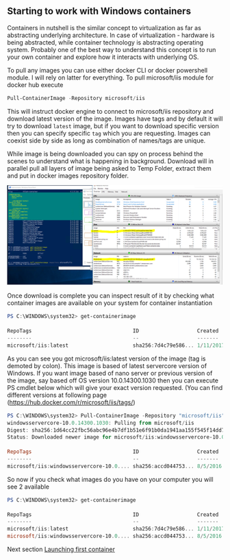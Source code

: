 ## Starting to work with Windows containers

Containers in nutshell is the similar concept to virtualization as far as abstracting underlying architecture.
In case of virtualization - hardware is being abstracted, while container technology is  abstracting operating system. 
Probably one of the best way to understand this concept is to run your own container and explore how it interacts with underlying OS.


To pull any images you can use either docker CLI or docker powershell module. I will rely on latter for everything.
To pull microsoft/iis module for docker hub execute 

```powershell
Pull-ContainerImage -Repository microsoft/iis
```
This will instruct docker engine to connect to microsoft/iis repository and download latest version of the image. Images have tags and  by default it will try
to download `latest` image, but if you want to download specific version then you can specify specific `tag` which you are requesting.
Images can coexist side by side as long as combination of names/tags are unique.

While image is being downloaded you can spy on process behind the scenes to understand what is happening in background.
Download will in parallel pull all layers of image being asked to Temp Folder, extract them and put in docker images repository folder.

<img src="images\Capture2.PNG" width="1600"> 

Once download is complete you can inspect result of it by checking what container images are available on your system for container instantiation
```powershell
PS C:\WINDOWS\system32> get-containerimage

RepoTags                                 ID                   Created                        Size(MB)
--------                                 --                   -------                        --------
microsoft/iis:latest                     sha256:7d4c79e586... 1/11/2017 8:03:09 PM           9,383.55
```

As you can see you got microsoft/iis:latest version of the image (tag is demoted by colon). This image is based of latest servercore version of Windows. If you want image based of nano server or previous version of the image, say based off
OS version 10.0.14300.1030 then you can execute PS cmdlet below which will give your exact version requested. (You can find different versions at following page (https://hub.docker.com/r/microsoft/iis/tags/)
```powershell
PS C:\WINDOWS\system32> Pull-ContainerImage -Repository "microsoft/iis" -Tag "windowsservercore-10.0.14300.1030"
windowsservercore-10.0.14300.1030: Pulling from microsoft/iis
Digest: sha256:1d64cc22fbc56abc96e4b7df1b51e6f91b0da1941aa155f545f14dd76ac522fc
Status: Downloaded newer image for microsoft/iis:windowsservercore-10.0.14300.1030

RepoTags                                 ID                   Created                        Size(MB)
--------                                 --                   -------                        --------
microsoft/iis:windowsservercore-10.0.... sha256:accd044753... 8/5/2016 3:18:36 AM            7,540.35
```

So now if you check what images do you have on your computer you will see 2 available

```powershell
PS C:\WINDOWS\system32> get-containerimage

RepoTags                                 ID                   Created                        Size(MB)
--------                                 --                   -------                        --------
microsoft/iis:latest                     sha256:7d4c79e586... 1/11/2017 8:03:09 PM           9,383.55
microsoft/iis:windowsservercore-10.0.... sha256:accd044753... 8/5/2016 3:18:36 AM            7,540.35
```

Next section <a href="launching-container.md">Launching first container</a>
